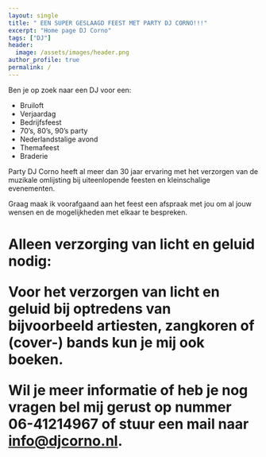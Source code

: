 ```yaml
---
layout: single
title: " EEN SUPER GESLAAGD FEEST MET PARTY DJ CORNO!!!"
excerpt: "Home page DJ Corno"
tags: ["DJ"]
header:
  image: /assets/images/header.png
author_profile: true
permalink: /
---
```



Ben je op zoek naar een DJ voor een:
-	Bruiloft
-	Verjaardag
-	Bedrijfsfeest
-	70’s, 80’s, 90’s party
-	Nederlandstalige avond
-	Themafeest
-	Braderie

Party DJ Corno heeft al meer dan 30 jaar ervaring met het verzorgen van de muzikale omlijsting bij uiteenlopende feesten en kleinschalige evenementen. 

Graag maak ik voorafgaand aan het feest een afspraak met jou om al jouw wensen en de mogelijkheden met elkaar te bespreken. 

<H1>Alleen verzorging van licht en geluid nodig:

Voor het verzorgen van licht en geluid bij optredens van bijvoorbeeld artiesten, zangkoren of (cover-) bands kun je mij ook boeken. 

Wil je meer informatie of heb je nog vragen bel mij gerust op nummer 06-41214967 of stuur een mail naar info@djcorno.nl. 
